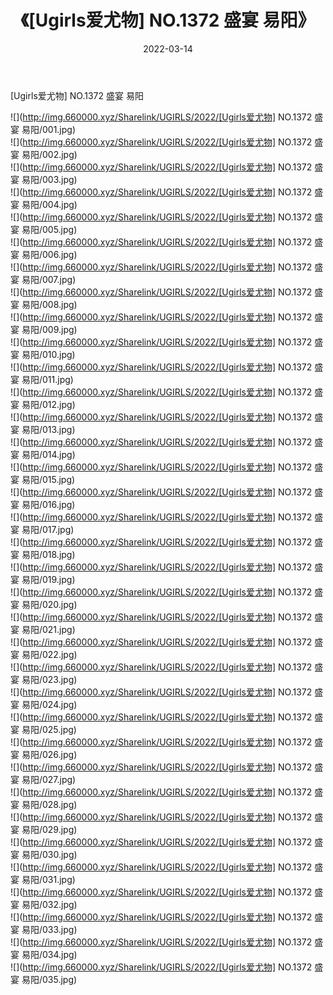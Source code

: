 ﻿---
layout: post
title:  《[Ugirls爱尤物] NO.1372 盛宴 易阳》
date:   2022-03-14
img: http://img.660000.xyz/Sharelink/UGIRLS/2022/[Ugirls爱尤物] NO.1372 盛宴 易阳/000.jpg
categories: [美女, 清纯, 唯美]
---

[Ugirls爱尤物] NO.1372 盛宴 易阳

 ![](http://img.660000.xyz/Sharelink/UGIRLS/2022/[Ugirls爱尤物] NO.1372 盛宴 易阳/001.jpg) <br>![](http://img.660000.xyz/Sharelink/UGIRLS/2022/[Ugirls爱尤物] NO.1372 盛宴 易阳/002.jpg) <br>![](http://img.660000.xyz/Sharelink/UGIRLS/2022/[Ugirls爱尤物] NO.1372 盛宴 易阳/003.jpg) <br>![](http://img.660000.xyz/Sharelink/UGIRLS/2022/[Ugirls爱尤物] NO.1372 盛宴 易阳/004.jpg) <br>![](http://img.660000.xyz/Sharelink/UGIRLS/2022/[Ugirls爱尤物] NO.1372 盛宴 易阳/005.jpg) <br>![](http://img.660000.xyz/Sharelink/UGIRLS/2022/[Ugirls爱尤物] NO.1372 盛宴 易阳/006.jpg) <br>![](http://img.660000.xyz/Sharelink/UGIRLS/2022/[Ugirls爱尤物] NO.1372 盛宴 易阳/007.jpg) <br>![](http://img.660000.xyz/Sharelink/UGIRLS/2022/[Ugirls爱尤物] NO.1372 盛宴 易阳/008.jpg) <br>![](http://img.660000.xyz/Sharelink/UGIRLS/2022/[Ugirls爱尤物] NO.1372 盛宴 易阳/009.jpg) <br>![](http://img.660000.xyz/Sharelink/UGIRLS/2022/[Ugirls爱尤物] NO.1372 盛宴 易阳/010.jpg) <br>![](http://img.660000.xyz/Sharelink/UGIRLS/2022/[Ugirls爱尤物] NO.1372 盛宴 易阳/011.jpg) <br>![](http://img.660000.xyz/Sharelink/UGIRLS/2022/[Ugirls爱尤物] NO.1372 盛宴 易阳/012.jpg) <br>![](http://img.660000.xyz/Sharelink/UGIRLS/2022/[Ugirls爱尤物] NO.1372 盛宴 易阳/013.jpg) <br>![](http://img.660000.xyz/Sharelink/UGIRLS/2022/[Ugirls爱尤物] NO.1372 盛宴 易阳/014.jpg) <br>![](http://img.660000.xyz/Sharelink/UGIRLS/2022/[Ugirls爱尤物] NO.1372 盛宴 易阳/015.jpg) <br>![](http://img.660000.xyz/Sharelink/UGIRLS/2022/[Ugirls爱尤物] NO.1372 盛宴 易阳/016.jpg) <br>![](http://img.660000.xyz/Sharelink/UGIRLS/2022/[Ugirls爱尤物] NO.1372 盛宴 易阳/017.jpg) <br>![](http://img.660000.xyz/Sharelink/UGIRLS/2022/[Ugirls爱尤物] NO.1372 盛宴 易阳/018.jpg) <br>![](http://img.660000.xyz/Sharelink/UGIRLS/2022/[Ugirls爱尤物] NO.1372 盛宴 易阳/019.jpg) <br>![](http://img.660000.xyz/Sharelink/UGIRLS/2022/[Ugirls爱尤物] NO.1372 盛宴 易阳/020.jpg) <br>![](http://img.660000.xyz/Sharelink/UGIRLS/2022/[Ugirls爱尤物] NO.1372 盛宴 易阳/021.jpg) <br>![](http://img.660000.xyz/Sharelink/UGIRLS/2022/[Ugirls爱尤物] NO.1372 盛宴 易阳/022.jpg) <br>![](http://img.660000.xyz/Sharelink/UGIRLS/2022/[Ugirls爱尤物] NO.1372 盛宴 易阳/023.jpg) <br>![](http://img.660000.xyz/Sharelink/UGIRLS/2022/[Ugirls爱尤物] NO.1372 盛宴 易阳/024.jpg) <br>![](http://img.660000.xyz/Sharelink/UGIRLS/2022/[Ugirls爱尤物] NO.1372 盛宴 易阳/025.jpg) <br>![](http://img.660000.xyz/Sharelink/UGIRLS/2022/[Ugirls爱尤物] NO.1372 盛宴 易阳/026.jpg) <br>![](http://img.660000.xyz/Sharelink/UGIRLS/2022/[Ugirls爱尤物] NO.1372 盛宴 易阳/027.jpg) <br>![](http://img.660000.xyz/Sharelink/UGIRLS/2022/[Ugirls爱尤物] NO.1372 盛宴 易阳/028.jpg) <br>![](http://img.660000.xyz/Sharelink/UGIRLS/2022/[Ugirls爱尤物] NO.1372 盛宴 易阳/029.jpg) <br>![](http://img.660000.xyz/Sharelink/UGIRLS/2022/[Ugirls爱尤物] NO.1372 盛宴 易阳/030.jpg) <br>![](http://img.660000.xyz/Sharelink/UGIRLS/2022/[Ugirls爱尤物] NO.1372 盛宴 易阳/031.jpg) <br>![](http://img.660000.xyz/Sharelink/UGIRLS/2022/[Ugirls爱尤物] NO.1372 盛宴 易阳/032.jpg) <br>![](http://img.660000.xyz/Sharelink/UGIRLS/2022/[Ugirls爱尤物] NO.1372 盛宴 易阳/033.jpg) <br>![](http://img.660000.xyz/Sharelink/UGIRLS/2022/[Ugirls爱尤物] NO.1372 盛宴 易阳/034.jpg) <br>![](http://img.660000.xyz/Sharelink/UGIRLS/2022/[Ugirls爱尤物] NO.1372 盛宴 易阳/035.jpg) <br>